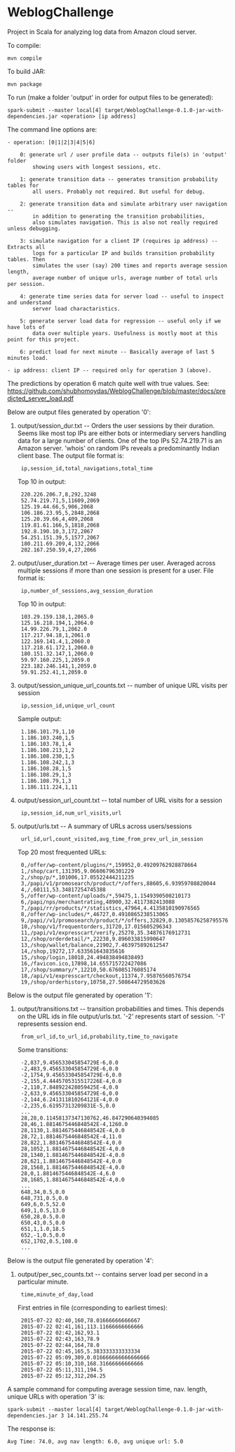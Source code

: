 # WeblogChallenge

Project in Scala for analyzing log data from Amazon cloud server.

To compile:

    mvn compile

To build JAR:

    mvn package

To run (make a folder 'output' in order for output files to be generated):

    spark-submit --master local[4] target/WeblogChallenge-0.1.0-jar-with-dependencies.jar <operation> [ip address]
    
The command line options are:

    - operation: [0|1|2|3|4|5|6]
    
        0: generate url / user profile data -- outputs file(s) in 'output' folder
            showing users with longest sessions, etc.
        
        1: generate transition data -- generates transition probability tables for
            all users. Probably not required. But useful for debug.
        
        2: generate transition data and simulate arbitrary user navigation --
            in addition to generating the transition probabilities,
            also simulates navigation. This is also not really required unless debugging.
        
        3: simulate navigation for a client IP (requires ip address) -- Extracts all
            logs for a particular IP and builds transition probability tables. Then
            simulates the user (say) 200 times and reports average session length,
            average number of unique urls, average number of total urls per session.
        
        4: generate time series data for server load -- useful to inspect and understand
            server load charactaristics.
        
        5: generate server load data for regression -- useful only if we have lots of
            data over multiple years. Usefulness is mostly moot at this point for this project.
        
        6: predict load for next minute -- Basically average of last 5 minutes load.
        
    - ip address: client IP -- required only for operation 3 (above).

The predictions by operation 6 match quite well with true values. See: https://github.com/shubhomoydas/WeblogChallenge/blob/master/docs/predicted_server_load.pdf


Below are output files generated by operation '0':

1. output/session_dur.txt -- Orders the user sessions by their duration.
    Seems like most top IPs are either bots or intermediary servers handling data
    for a large number of clients. One of the top IPs 52.74.219.71 is an Amazon server.
    'whois' on random IPs reveals a predominantly Indian client base.
    The output file format is:
    
        ip,session_id,total_navigations,total_time
        
    Top 10 in output:
    
        220.226.206.7,8,292,3248
        52.74.219.71,5,11609,2069
        125.19.44.66,5,906,2068
        106.186.23.95,5,2848,2068
        125.20.39.66,4,409,2068
        119.81.61.166,5,1818,2068
        192.8.190.10,3,172,2067
        54.251.151.39,5,1577,2067
        180.211.69.209,4,132,2066
        202.167.250.59,4,27,2066

2. output/user_duration.txt -- Average times per user. Averaged across multiple sessions
    if more than one session is present for a user.
    File format is:
    
        ip,number_of_sessions,avg_session_duration
        
    Top 10 in output:
    
        103.29.159.138,1,2065.0
        125.16.218.194,1,2064.0
        14.99.226.79,1,2062.0
        117.217.94.18,1,2061.0
        122.169.141.4,1,2060.0
        117.218.61.172,1,2060.0
        180.151.32.147,1,2060.0
        59.97.160.225,1,2059.0
        223.182.246.141,1,2059.0
        59.91.252.41,1,2059.0

3. output/session_unique_url_counts.txt -- number of unique URL visits per session

        ip,session_id,unique_url_count
        
    Sample output:
    
        1.186.101.79,1,10
        1.186.103.240,1,5
        1.186.103.78,1,4
        1.186.108.213,1,2
        1.186.108.230,1,5
        1.186.108.242,1,3
        1.186.108.28,1,5
        1.186.108.29,1,3
        1.186.108.79,1,3
        1.186.111.224,1,11
        
4. output/session_url_count.txt -- total number of URL visits for a session

        ip,session_id,num_url_visits,url
        
5. output/urls.txt -- A summary of URLs across users/sessions

        url_id,url,count_visited,avg_time_from_prev_url_in_session

    Top 20 most frequented URLs:
    
        0,/offer/wp-content/plugins/*,159952,0.49209762928878664
        1,/shop/cart,131395,9.06606796301229
        2,/shop/p/*,101006,17.05522444211235
        3,/papi/v1/promosearch/product/*/offers,88605,6.93959708820044
        4,/,60111,53.34817254745388
        5,/offer/wp-content/uploads/*,59475,1.1549390500210173
        6,/papi/nps/merchantrating,48900,32.4117382413088
        7,/papi/rr/products/*/statistics,47964,4.4135810190976565
        8,/offer/wp-includes/*,46727,0.4910865238513065
        9,/papi//v1/promosearch/product/*/offers,32829,0.13058576258795576
        10,/shop/v1/frequentorders,31720,17.015605296343
        11,/papi/v1/expresscart/verify,25278,35.34876176912731
        12,/shop/orderdetail/*,22238,9.896033815990647
        13,/shop/wallet/balance,21902,7.463975892612547
        14,/shop,19272,17.633561643835616
        15,/shop/login,18018,24.494838494838493
        16,/favicon.ico,17898,14.655715722427086
        17,/shop/summary/*,12210,50.676085176085174
        18,/api/v1/expresscart/checkout,11374,7.95876560576754
        19,/shop/orderhistory,10758,27.508644729503626


Below is the output file generated by operation '1':

1. output/transitions.txt -- transition probabilities and times. This depends on the URL ids in file output/urls.txt. '-2' represents start of session. '-1' represents session end.
    
        from_url_id,to_url_id,probability,time_to_navigate
    
    Some transitions:
    
        -2,837,9.456533045854729E-6,0.0
        -2,483,9.456533045854729E-6,0.0
        -2,1754,9.456533045854729E-6,0.0
        -2,155,4.4445705315517226E-4,0.0
        -2,110,7.848922428059425E-4,0.0
        -2,633,9.456533045854729E-6,0.0
        -2,144,6.241311810264121E-4,0.0
        -2,235,6.61957313209831E-5,0.0
        ...
        28,28,0.11458137347130762,46.847290640394085
        28,46,1.8814675446848542E-4,1260.0
        28,1130,1.8814675446848542E-4,0.0
        28,72,1.8814675446848542E-4,11.0
        28,822,1.8814675446848542E-4,0.0
        28,1052,1.8814675446848542E-4,0.0
        28,1340,1.8814675446848542E-4,0.0
        28,621,1.8814675446848542E-4,0.0
        28,1568,1.8814675446848542E-4,0.0
        28,0,1.8814675446848542E-4,6.0
        28,1685,1.8814675446848542E-4,0.0
        ...
        648,34,0.5,0.0
        648,731,0.5,0.0
        649,6,0.5,52.0
        649,1,0.5,13.0
        650,28,0.5,0.0
        650,43,0.5,0.0
        651,1,1.0,18.5
        652,-1,0.5,0.0
        652,1702,0.5,108.0
        ...


Below is the output file generated by operation '4':

1. output/per_sec_counts.txt -- contains server load per second in a particular minute.
        
        time,minute_of_day,load

    First entries in file (corresponding to earliest times):

        2015-07-22 02:40,160,78.01666666666667
        2015-07-22 02:41,161,113.11666666666666
        2015-07-22 02:42,162,93.1
        2015-07-22 02:43,163,78.9
        2015-07-22 02:44,164,78.0
        2015-07-22 02:45,165,5.383333333333334
        2015-07-22 05:09,309,0.016666666666666666
        2015-07-22 05:10,310,168.31666666666666
        2015-07-22 05:11,311,194.5
        2015-07-22 05:12,312,204.25


A sample command for computing average session time, nav. length, unique URLs with operation '3' is:

    spark-submit --master local[4] target/WeblogChallenge-0.1.0-jar-with-dependencies.jar 3 14.141.255.74

The response is:
    
    Avg Time: 74.0, avg nav length: 6.0, avg unique url: 5.0
